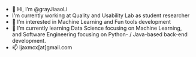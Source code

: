 - 👋 Hi, I’m @grayJiaaoLi
- I'm currently working at Quality and Usability Lab as student researcher
- 👀 I’m interested in Machine Learning and Fun tools development
- 🌱 I’m currently learning Data Science focusing on Machine Learning, and Software Engineering focusing on Python- / Java-based back-end development.
- 📫 ljaxmcx[at]gmail.com

<!---s
grayJiaaoLi/grayJiaaoLi is a ✨ special ✨ repository because its `README.md` (this file) appears on your GitHub profile.
You can click the Preview link to take a look at your changes.
--->
